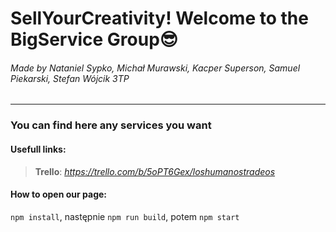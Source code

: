 # SellYourCreativity! Welcome to the BigService Group😎
###### Made by Nataniel Sypko, Michał Murawski, Kacper Superson, Samuel Piekarski, Stefan Wójcik 3TP
___

### You can find here any services you want 

#### Usefull links:
> __Trello__: *https://trello.com/b/5oPT6Gex/loshumanostradeos* 

#### How to open our page:
```npm install```, następnie ```npm run build```, potem ```npm start```
